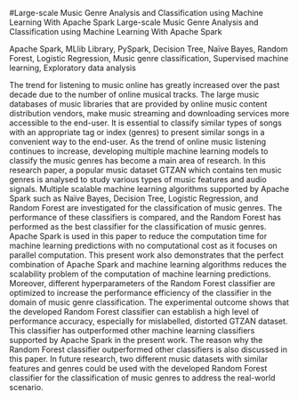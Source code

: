#Large-scale Music Genre Analysis and Classification using Machine Learning With Apache Spark
Large-scale Music Genre Analysis and Classification using Machine Learning With Apache Spark

Apache Spark, MLlib Library, PySpark, Decision Tree, Naïve Bayes, Random Forest, Logistic Regression, Music genre classification, Supervised machine learning, Exploratory data analysis

The trend for listening to music online has greatly increased over the past decade due to the number of online musical tracks. The large music databases of music libraries that are provided by online music content distribution vendors, make music streaming and downloading services more accessible to the end-user. It is essential to classify similar types of songs with an appropriate tag or index (genres) to present similar songs in a convenient way to the end-user. As the trend of online music listening continues to increase, developing multiple machine learning models to classify the music genres has become a main area of research. In this research paper, a popular music dataset GTZAN which contains ten music genres is analysed to study various types of music features and audio signals. Multiple scalable machine learning algorithms supported by Apache Spark such as Naïve Bayes, Decision Tree, Logistic Regression, and Random Forest are investigated for the classification of music genres. The performance of these classifiers is compared, and the Random Forest has performed as the best classifier for the classification of music genres. Apache Spark is used in this paper to reduce the computation time for machine learning predictions with no computational cost as it focuses on parallel computation. This present work also demonstrates that the perfect combination of Apache Spark and machine learning algorithms reduces the scalability problem of the computation of machine learning predictions. Moreover, different hyperparameters of the Random Forest classifier are optimized to increase the performance efficiency of the classifier in the domain of music genre classification. The experimental outcome shows that the developed Random Forest classifier can establish a high level of performance accuracy, especially for mislabelled, distorted GTZAN dataset. This classifier has outperformed other machine learning classifiers supported by Apache Spark in the present work. The reason why the Random Forest classifier outperformed other classifiers is also discussed in this paper.   In future research, two different music datasets with similar features and genres could be used with the developed Random Forest classifier for the classification of music genres to address the real-world scenario. 
